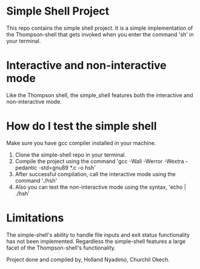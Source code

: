 # Simple Shell Project
This repo contains the simple shell project.
It is a simple implementation of the Thompson-shell that gets invoked when you enter the command 'sh' in your terminal.

# Interactive and non-interactive mode
Like the Thompson shell, the simple_shell features both the interactive and non-interactive mode.

# How do I test the simple shell
Make sure you have gcc compiler installed in your machine.
1. Clone the simple-shell repo in your terminal.
2. Compile the project using the command
	'gcc -Wall -Werror -Wextra -pedantic -std=gnu89 *.c -o hsh'
3. After successful compilation, call the interactive mode using the command
	'./hsh'
4. Also you can test the non-interactive mode using the syntax,
	'echo <Enter your command here> | ./hsh'

# Limitations
The simple-shell's ability to handle file inputs and exit status functionality has not been implemented. Regardless the simple-shell features a large facet of the Thompson-shell's functionality.

Project done and compiled by,
Holland Nyadimo,
Churchil Okech.
